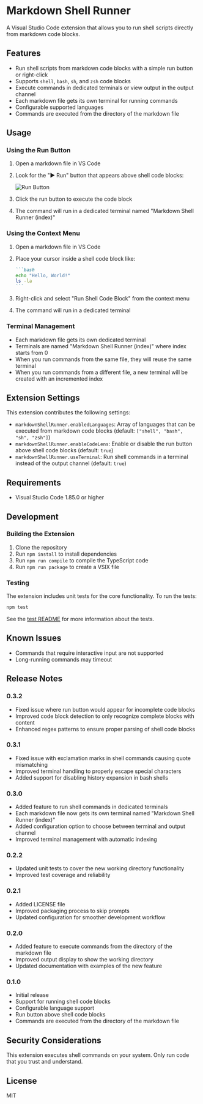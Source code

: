 # Markdown Shell Runner

A Visual Studio Code extension that allows you to run shell scripts directly from markdown code blocks.

## Features

- Run shell scripts from markdown code blocks with a simple run button or right-click
- Supports `shell`, `bash`, `sh`, and `zsh` code blocks
- Execute commands in dedicated terminals or view output in the output channel
- Each markdown file gets its own terminal for running commands
- Configurable supported languages
- Commands are executed from the directory of the markdown file

## Usage

### Using the Run Button

1. Open a markdown file in VS Code
2. Look for the "▶ Run" button that appears above shell code blocks:

   ![Run Button](images/run-button.png)

3. Click the run button to execute the code block
4. The command will run in a dedicated terminal named "Markdown Shell Runner (index)"

### Using the Context Menu

1. Open a markdown file in VS Code
2. Place your cursor inside a shell code block like:

   ````markdown
   ```bash
   echo "Hello, World!"
   ls -la
   ```
   ````

3. Right-click and select "Run Shell Code Block" from the context menu
4. The command will run in a dedicated terminal

### Terminal Management

- Each markdown file gets its own dedicated terminal
- Terminals are named "Markdown Shell Runner (index)" where index starts from 0
- When you run commands from the same file, they will reuse the same terminal
- When you run commands from a different file, a new terminal will be created with an incremented index

## Extension Settings

This extension contributes the following settings:

* `markdownShellRunner.enabledLanguages`: Array of languages that can be executed from markdown code blocks (default: `["shell", "bash", "sh", "zsh"]`)
* `markdownShellRunner.enableCodeLens`: Enable or disable the run button above shell code blocks (default: `true`)
* `markdownShellRunner.useTerminal`: Run shell commands in a terminal instead of the output channel (default: `true`)

## Requirements

- Visual Studio Code 1.85.0 or higher

## Development

### Building the Extension

1. Clone the repository
2. Run `npm install` to install dependencies
3. Run `npm run compile` to compile the TypeScript code
4. Run `npm run package` to create a VSIX file

### Testing

The extension includes unit tests for the core functionality. To run the tests:

```bash
npm test
```

See the [test README](src/test/README.md) for more information about the tests.

## Known Issues

- Commands that require interactive input are not supported
- Long-running commands may timeout

## Release Notes

### 0.3.2

- Fixed issue where run button would appear for incomplete code blocks
- Improved code block detection to only recognize complete blocks with content
- Enhanced regex patterns to ensure proper parsing of shell code blocks

### 0.3.1

- Fixed issue with exclamation marks in shell commands causing quote mismatching
- Improved terminal handling to properly escape special characters
- Added support for disabling history expansion in bash shells

### 0.3.0

- Added feature to run shell commands in dedicated terminals
- Each markdown file now gets its own terminal named "Markdown Shell Runner (index)"
- Added configuration option to choose between terminal and output channel
- Improved terminal management with automatic indexing

### 0.2.2

- Updated unit tests to cover the new working directory functionality
- Improved test coverage and reliability

### 0.2.1

- Added LICENSE file
- Improved packaging process to skip prompts
- Updated configuration for smoother development workflow

### 0.2.0

- Added feature to execute commands from the directory of the markdown file
- Improved output display to show the working directory
- Updated documentation with examples of the new feature

### 0.1.0

- Initial release
- Support for running shell code blocks
- Configurable language support
- Run button above shell code blocks
- Commands are executed from the directory of the markdown file

## Security Considerations

This extension executes shell commands on your system. Only run code that you trust and understand.

## License

MIT
